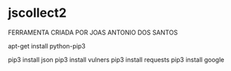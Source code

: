 # jscollect2


FERRAMENTA CRIADA POR JOAS ANTONIO DOS SANTOS


apt-get install python-pip3

pip3 install json
pip3 install vulners
pip3 install requests
pip3 install google
